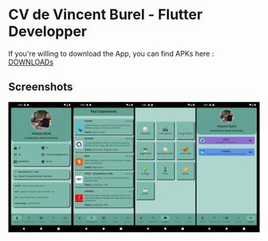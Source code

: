 
# CV de Vincent Burel - Flutter Developper

If you're willing to download the App, you can find APKs here : [DOWNLOADs](https://drive.google.com/drive/folders/1qpD1AUSverU5bodJkvB7S6tnlGRVt37r?usp=sharing)

## Screenshots

![App Screenshot](https://github.com/On-Arap/vincentburel_resume/blob/main/assets/Vincent_Burel_CV.png?raw=true)

